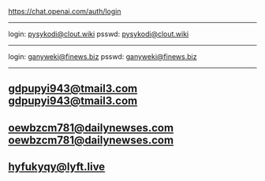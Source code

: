 https://chat.openai.com/auth/login

---
login: pysykodi@clout.wiki
psswd: pysykodi@clout.wiki

---
login: ganyweki@finews.biz
psswd: ganyweki@finews.biz

---
gdpupyi943@tmail3.com
gdpupyi943@tmail3.com
---
oewbzcm781@dailynewses.com
oewbzcm781@dailynewses.com
---
hyfukyqy@lyft.live
---

